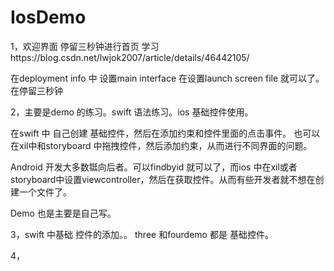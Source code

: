 # IosDemo


1，欢迎界面 停留三秒钟进行首页
学习https://blog.csdn.net/lwjok2007/article/details/46442105/

在deployment info 中 设置main interface 在设置launch screen file 就可以了。在停留三秒钟

2，主要是demo 的练习。swift 语法练习。ios 基础控件使用。

在swift 中 自己创建 基础控件，然后在添加约束和控件里面的点击事件。
也可以在xil中和storyboard 中拖拽控件，然后添加约束，从而进行不同界面的问题。

Android 开发大多数铤向后者。可以findbyid 就可以了，而ios 中在xil或者storyboard中设置viewcontroller，然后在获取控件。从而有些开发者就不想在创建一个文件了。

Demo 也是主要是自己写。

3，swift 中基础 控件的添加。。 three 和fourdemo 都是 基础控件。

4，
